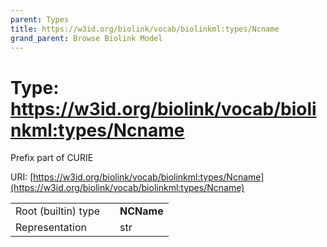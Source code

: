 ```yaml
---
parent: Types
title: https://w3id.org/biolink/vocab/biolinkml:types/Ncname
grand_parent: Browse Biolink Model
---
```


# Type: https://w3id.org/biolink/vocab/biolinkml:types/Ncname


Prefix part of CURIE

URI: [https://w3id.org/biolink/vocab/biolinkml:types/Ncname](https://w3id.org/biolink/vocab/biolinkml:types/Ncname)

|  |  |  |
| --- | --- | --- |
| Root (builtin) type | | **NCName** |
| Representation | | str |
